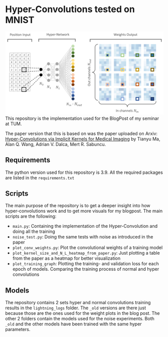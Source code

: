 # Hyper-Convolutions tested on MNIST
![Illustration of the Hyper-Network](_img/hypernet_concept.png)
This repository is the implementation used for the BlogPost of my seminar at TUM.

The paper version that this is based on was the paper uploaded on Arxiv: [Hyper-Convolutions via Implicit Kernels for Medical Imaging](https://arxiv.org/abs/2202.02701)
by Tianyu Ma, Alan Q. Wang, Adrian V. Dalca, Mert R. Sabuncu.

## Requirements
The python version used for this repository is 3.9.
All the required packages are listed in the `requirements.txt`

## Scripts
The main purpose of the repository is to get a deeper insight into how hyper-convolutions work and to get more visuals for my blogpost. The main scripts are the following:

* `main.py`: Containing the implementation of the Hyper-Convolution and doing all the training
* `noise_test.py`: Doing the same tests with noise as introduced in the paper
* `plot_conv_weights.py`: Plot the convolutional weights of a training model
* `plot_kernel_size_and_N_L_heatmap_from_paper.py`: Just plotting a table from the paper as a heatmap for better visualization
* `plot_training_graph`: Plotting the training- and validation loss for each epoch of models. Comparing the training process of normal and hyper convolutions

## Models
The repository contains 2 sets hyper and normal convolutions training results in the `lightning_logs` folder.
The `_old` versions are there just because those are the ones used for the weight plots in the blog post.
The other 2 folders contain the models used for the noise experiments.
Both `_old` and the other models have been trained with the same hyper parameters.